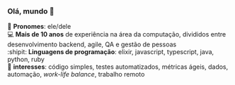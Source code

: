 ### Olá, mundo 👋  

👀 **Pronomes**: ele/dele  
💻 **Mais de 10 anos** de experiência na área da computação, divididos entre desenvolvimento backend, agile, QA e gestão de pessoas  
:shipit: **Linguagens de programação**: elixir, javascript, typescript, java, python, ruby  
💙 **interesses**: código simples, testes automatizados, métricas ágeis, dados, automação, _work-life balance_, trabalho remoto      


<!--
**johnnytaira/johnnytaira** is a ✨ _special_ ✨ repository because its `README.md` (this file) appears on your GitHub profile.

Here are some ideas to get you started:

- 🔭 I’m currently working on ...
- 🌱 I’m currently learning ...
- 👯 I’m looking to collaborate on ...
- 🤔 I’m looking for help with ...
- 💬 Ask me about ...
- 📫 How to reach me: ...
- 😄 Pronouns: ...
- ⚡ Fun fact: ...
-->
